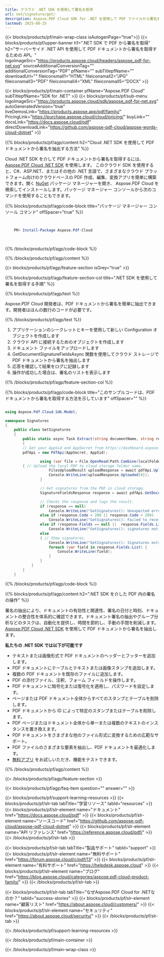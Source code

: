 ```yaml
---
title: クラウド .NET SDK を使用して署名を取得
url: net/signature/get/
description: Aspose.PDF Cloud SDK for .NET を使用して PDF ファイルから署名を取得します。発見性とインデックス作成を向上させます。
lastmod: 2025-08-25
---
```


{{< blocks/products/pf/main-wrap-class isAutogenPage="true">}}
{{< blocks/products/pf/upper-banner h1=".NET SDK で PDF から署名を取得" h2="サーバーサイド .NET API を使用して PDF ドキュメントから署名を取得するための API。" logoImageSrc="https://products.aspose.cloud/headers/aspose_pdf-for-net.svg" sourceAdditionalConversionTag="" additionalConversionTag="PDF" pfName="" subTitlepfName="" downloadUrl="" fileiconsmall1="HTML" fileiconsmall2="JPG" fileiconsmall3="PDF" fileiconsmall4="XML" fileiconsmall5="DOCX" >}}

{{< blocks/products/pf/main-container pfName="Aspose.PDF Cloud" subTitlepfName="SDK for .NET" >}}
{{< blocks/products/pf/sub-menu logoImageSrc="https://products.aspose.cloud/sdk/aspose_pdf-for-net.svg"
autoGeneratedVersion="true"
liveDemosLink="https://products.aspose.app/pdf/family/" PricingLink="https://purchase.aspose.cloud/cloud/pricing/" buyLink="" docsLink="https://docs.aspose.cloud/pdf"  directDownloadLink="https://github.com/aspose-pdf-cloud/aspose-words-cloud-dotnet" >}}

{{% blocks/products/pf/agp/content h2="Cloud .NET SDK を使用して PDF ドキュメントから署名を抽出する方法" %}}

Cloud .NET SDK を介して PDF ドキュメントから署名を取得するには、
[Aspose.PDF Cloud .NET SDK](https://products.aspose.cloud/pdf/net/) を使用します。
このクラウド SDK を使用すると、C#、ASP.NET、またはその他の .NET 言語で、さまざまなクラウド プラットフォーム向けのクラウドベースの PDF 作成、編集、変換アプリを簡単に構築できます。開く
[NuGet](https://www.nuget.org/packages/Aspose.Pdf-Cloud)
パッケージ マネージャーを開き、
Aspose.PDF Cloud
を検索してインストールします。パッケージ マネージャー コンソールから次のコマンドを使用することもできます。

{{% blocks/products/pf/agp/code-block title="パッケージ マネージャー コンソール コマンド" offSpacer="true" %}}

```powershell

     
    PM> Install-Package Aspose.Pdf-Cloud
     
     

```

{{% /blocks/products/pf/agp/code-block %}}

{{% /blocks/products/pf/agp/content %}}

{{< blocks/products/pf/agp/feature-section isGrey="true" >}}

{{% blocks/products/pf/agp/feature-section-col title=".NET SDK を使用して署名を取得する手順" %}}

{{% blocks/products/pf/agp/text %}}

Aspose.PDF Cloud 開発者は、PDF ドキュメントから署名を簡単に抽出できます。開発者はほんの数行のコードが必要です。

{{% /blocks/products/pf/agp/text %}}

1. アプリケーションのシークレットとキーを使用して新しい Configuration オブジェクトを作成します
1. クラウド API に接続するためのオブジェクトを作成します
1. ドキュメント ファイルをアップロードします
1. GetDocumentSignatureFieldsAsync 関数を使用してクラウド ストレージで PDF ドキュメントから署名を抽出します
1. 応答を確認して結果をログに記録します
1. 操作が成功した場合は、署名のリストを表示します

{{% /blocks/products/pf/agp/feature-section-col %}}

{{% blocks/products/pf/agp/code-block title="このサンプルコードは、PDF ドキュメントから署名を取得する方法を示しています" offSpacer="" %}}

```cs

using Aspose.Pdf.Cloud.Sdk.Model;

namespace Signatures
{
    public class GetSignatures
    {
        public static async Task Extract(string documentName, string remoteFolder)
        {
		// Get your AppSid and AppSecret from https://dashboard.aspose.cloud (free registration required). 
		pdfApi = new PdfApi(AppSecret, AppSid);

                using (var file = File.OpenRead(Path.Combine(localFolder, documentName)))
		{ // Upload the local PDF to cloud storage folder name.
                    FilesUploadResult uploadResponse = await pdfApi.UploadFileAsync(Path.Combine(remoteFolder, documentName), documentName);
                    Console.WriteLine(uploadResponse.Uploaded[0]);
                }

                // Get signatures from the PDF in cloud storage.
                SignatureFieldsResponse response = await pdfApi.GetDocumentSignatureFieldsAsync(documentName, folder: remoteFolder);

                // Checks the response and logs the result.
                if (response == null)
                    Console.WriteLine("GetSignatures(): Unexpected error!");
                else if (response.Code < 200 || response.Code > 299)
                    Console.WriteLine("GetSignatures(): Failed to receive signatures from the document.");
                else if (response.Fields == null ||  response.Fields.List == null ||  response.Fields.List.Count == 0)
                    Console.WriteLine("GetSignatures(): signatures not found in the document.");
                else
                { // Show signatures.
                    Console.WriteLine("GetSignatures(): Signatures extracted successfully from the Pdf document '{0}'.", documentName);
                    foreach (var field in response.Fields.List) {
                        Console.WriteLine(field);
                    }
                }
            }
        }
    }
```

{{% /blocks/products/pf/agp/code-block %}}

{{% blocks/products/pf/agp/content h2=".NET SDK を介した PDF 内の署名の操作" %}}

署名の抽出により、ドキュメントの有効性と関連性、署名の日付と時刻、ドキュメントの整合性を体系的に確認できます。ドキュメント署名の抽出やグループ分析などのタスクは、自動化を提供し、時間を節約し、手動の手間を削減します。
[Aspose.PDF Cloud .NET SDK](https://products.aspose.cloud/pdf/net/) を使用して PDF ドキュメントから署名を抽出します。

**私たちの .NET SDK では以下が可能です**

+ テキストまたは画像形式で PDF ドキュメントのヘッダーとフッターを追加します。
+ PDF ドキュメントにテーブルとテキストまたは画像スタンプを追加します。
+ 複数の PDF ドキュメントを既存のファイルに追加します。
+ PDF の添付ファイル、注釈、フォーム フィールドを操作します。
+ PDF ドキュメントに暗号化または復号化を適用し、パスワードを設定します。
+ ページまたは PDF ドキュメント全体からすべてのスタンプとテーブルを削除します。
+ PDF ドキュメントから ID によって特定のスタンプまたはテーブルを削除します。
+ PDF ページまたはドキュメント全体から単一または複数のテキストのインスタンスを置き換えます。
+ PDF ドキュメントをさまざまな他のファイル形式に変換するための広範なサポート。
+ PDF ファイルのさまざまな要素を抽出し、PDF ドキュメントを最適化します。
+ [無料アプリ](https://products.aspose.app/pdf/) をお試しいただき、機能をテストできます。

{{% /blocks/products/pf/agp/content %}}

{{< /blocks/products/pf/agp/feature-section >}}

{{< blocks/products/pf/agp/faq-item question="" answer="" >}}

{{< blocks/products/pf/support-learning-resources >}}
{{< blocks/products/pf/slr-tab tabTitle="学習リソース" tabId="resources" >}}
{{< blocks/products/pf/slr-element name="ドキュメント" href="https://docs.aspose.cloud/pdf" >}}
{{< blocks/products/pf/slr-element name="ソースコード" href="https://github.com/aspose-pdf-cloud/aspose-pdf-cloud-dotnet" >}}
{{< blocks/products/pf/slr-element name="API リファレンス" href="https://reference.aspose.cloud/pdf/" >}}
{{< /blocks/products/pf/slr-tab >}}

{{< blocks/products/pf/slr-tab tabTitle="製品サポート" tabId="support" >}}
{{< blocks/products/pf/slr-element name="無料サポート" href="https://forum.aspose.cloud/c/pdf/13" >}}
{{< blocks/products/pf/slr-element name="有料サポート" href="https://helpdesk.aspose.cloud" >}}
{{< blocks/products/pf/slr-element name="ブログ" href="https://blog.aspose.cloud/categories/aspose.pdf-cloud-product-family/" >}}
{{< /blocks/products/pf/slr-tab >}}

{{< blocks/products/pf/slr-tab tabTitle="なぜAspose.PDF Cloud for .NETなのか？" tabId="success-stories" >}}
{{< blocks/products/pf/slr-element name="顧客リスト" href="https://about.aspose.cloud/customers/" >}}
{{< blocks/products/pf/slr-element name="セキュリティ" href="https://about.aspose.cloud/security/" >}}
{{< /blocks/products/pf/slr-tab >}}

{{< /blocks/products/pf/support-learning-resources >}}

{{< /blocks/products/pf/main-container >}}

{{< /blocks/products/pf/main-wrap-class >}}

